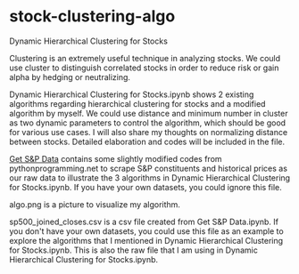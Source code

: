 # stock-clustering-algo
Dynamic Hierarchical Clustering for Stocks

Clustering is an extremely useful technique in analyzing stocks. We could use cluster to distinguish correlated stocks in order to reduce risk or gain alpha by hedging or neutralizing.

Dynamic Hierarchical Clustering for Stocks.ipynb shows 2 existing algorithms regarding hierarchical clustering for stocks and a modified algorithm by myself. We could use distance and minimum number in cluster as two dynamic parameters to control the algorithm, which should be good for various use cases. I will also share my thoughts on normalizing distance between stocks. Detailed elaboration and codes will be included in the file. 

<a href="https://github.com/kymanj/stock-clustering-algo/blob/master/Get%20S%26P%20Data.ipynb">Get S&P Data</a> contains some slightly modified codes from pythonprogramming.net to scrape S&P constituents and historical prices as our raw data to illustrate the 3 algorithms in Dynamic Hierarchical Clustering for Stocks.ipynb. If you have your own datasets, you could ignore this file.

algo.png is a picture to visualize my algorithm. 

sp500_joined_closes.csv is a csv file created from Get S&P Data.ipynb. If you don't have your own datasets, you could use this file as an example to explore the algorithms that I mentioned in Dynamic Hierarchical Clustering for Stocks.ipynb. This is also the raw file that I am using in Dynamic Hierarchical Clustering for Stocks.ipynb.
